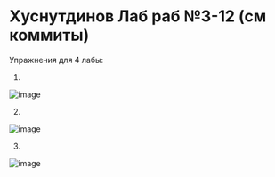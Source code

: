 # Хуснутдинов Лаб раб №3-12 (см коммиты)
Упражнения для 4 лабы:

1)
![image](https://user-images.githubusercontent.com/86710885/195379831-f316fb1d-f771-40af-982e-3a840ef27b8d.png)

2)
![image](https://user-images.githubusercontent.com/86710885/195380407-17505433-c19c-4b5f-9d3b-8baf18238a1a.png)

3)
![image](https://user-images.githubusercontent.com/86710885/195382943-bd229328-8e21-4874-a20b-9597c7565c5d.png)
